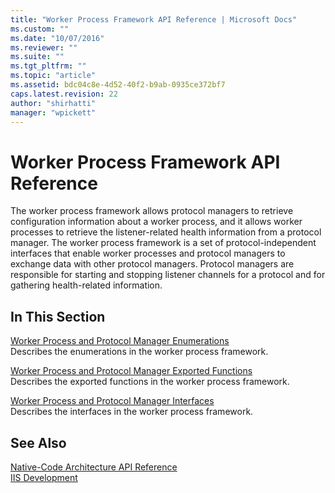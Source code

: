 ```yaml
---
title: "Worker Process Framework API Reference | Microsoft Docs"
ms.custom: ""
ms.date: "10/07/2016"
ms.reviewer: ""
ms.suite: ""
ms.tgt_pltfrm: ""
ms.topic: "article"
ms.assetid: bdc04c8e-4d52-40f2-b9ab-0935ce372bf7
caps.latest.revision: 22
author: "shirhatti"
manager: "wpickett"
---
```

# Worker Process Framework API Reference
The worker process framework allows protocol managers to retrieve configuration information about a worker process, and it allows worker processes to retrieve the listener-related health information from a protocol manager. The worker process framework is a set of protocol-independent interfaces that enable worker processes and protocol managers to exchange data with other protocol managers. Protocol managers are responsible for starting and stopping listener channels for a protocol and for gathering health-related information.  
  
## In This Section  
 [Worker Process and Protocol Manager Enumerations](../../../webdevelopment-reference\native-code-api\webdev-native-api-reference/worker-process-and-protocol-manager-enumerations.md)  
 Describes the enumerations in the worker process framework.  
  
 [Worker Process and Protocol Manager Exported Functions](../../../webdevelopment-reference\native-code-api\webdev-native-api-reference/worker-process-and-protocol-manager-exported-functions.md)  
 Describes the exported functions in the worker process framework.  
  
 [Worker Process and Protocol Manager Interfaces](../../../webdevelopment-reference\native-code-api\webdev-native-api-reference/worker-process-and-protocol-manager-interfaces.md)  
 Describes the interfaces in the worker process framework.  
  
## See Also  
 [Native-Code Architecture API Reference](../../../webdevelopment-reference\native-code-api\webdev-native-api-reference/native-code-architecture-api-reference.md)   
 [IIS Development](http://msdn.microsoft.com/library/6c07a4d0-1bf0-45d3-8178-25df76e6740c)